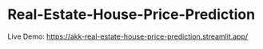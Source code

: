 # Real-Estate-House-Price-Prediction

Live Demo: https://akk-real-estate-house-price-prediction.streamlit.app/
